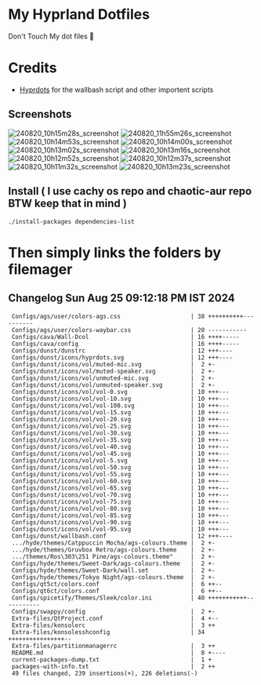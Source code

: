 # My Hyprland Dotfiles
  Don't Touch My dot files 🙂
 

# Credits
- [Hyprdots](https://github.com/prasanthrangan/hyprdots) for the wallbash script and other importent scripts

## Screenshots
![240820_10h15m28s_screenshot](https://github.com/user-attachments/assets/8aaad8cb-e78d-4759-a6ea-915c0e37c3b5)
![240820_11h55m26s_screenshot](https://github.com/user-attachments/assets/ae43e6e7-add8-498c-b259-99ba6df4f33b)
![240820_10h14m53s_screenshot](https://github.com/user-attachments/assets/a1a739b8-4838-4f06-98db-be918e2015af)
![240820_10h14m00s_screenshot](https://github.com/user-attachments/assets/5f267d64-b9d6-4261-8ef8-edfbc5ba6ec4)
![240820_10h13m02s_screenshot](https://github.com/user-attachments/assets/f5edfff4-af59-4760-b503-04198769a2ff)
![240820_10h13m16s_screenshot](https://github.com/user-attachments/assets/15880e4d-aacd-4680-9334-ea787826ddd7)
![240820_10h12m52s_screenshot](https://github.com/user-attachments/assets/21a78295-02d1-4c96-9a24-dcff256fe552)
![240820_10h12m37s_screenshot](https://github.com/user-attachments/assets/b9224ad0-5739-4cf5-ba1d-aea36b0a3b6a)
![240820_10h11m32s_screenshot](https://github.com/user-attachments/assets/53774a21-02a5-489a-bbb1-25ba0bdc697d)
![240820_10h13m23s_screenshot](https://github.com/user-attachments/assets/d07fb201-ba3b-4d7b-90a1-6f9f122a3e63)

## Install ( I use cachy os repo and chaotic-aur repo BTW keep that in mind )
``` ./install-packages dependencies-list ```

# Then simply links the folders by filemager
 
## Changelog Sun Aug 25 09:12:18 PM IST 2024
```
 Configs/ags/user/colors-ags.css                    | 38 ++++++++++----------
 Configs/ags/user/colors-waybar.css                 | 20 -----------
 Configs/cava/Wall-Dcol                             | 16 ++++-----
 Configs/cava/config                                | 16 ++++-----
 Configs/dunst/dunstrc                              | 12 +++----
 Configs/dunst/icons/hyprdots.svg                   | 12 +++----
 Configs/dunst/icons/vol/muted-mic.svg              |  2 +-
 Configs/dunst/icons/vol/muted-speaker.svg          |  2 +-
 Configs/dunst/icons/vol/unmuted-mic.svg            |  2 +-
 Configs/dunst/icons/vol/unmuted-speaker.svg        |  2 +-
 Configs/dunst/icons/vol/vol-0.svg                  | 10 +++---
 Configs/dunst/icons/vol/vol-10.svg                 | 10 +++---
 Configs/dunst/icons/vol/vol-100.svg                | 10 +++---
 Configs/dunst/icons/vol/vol-15.svg                 | 10 +++---
 Configs/dunst/icons/vol/vol-20.svg                 | 10 +++---
 Configs/dunst/icons/vol/vol-25.svg                 | 10 +++---
 Configs/dunst/icons/vol/vol-30.svg                 | 10 +++---
 Configs/dunst/icons/vol/vol-35.svg                 | 10 +++---
 Configs/dunst/icons/vol/vol-40.svg                 | 10 +++---
 Configs/dunst/icons/vol/vol-45.svg                 | 10 +++---
 Configs/dunst/icons/vol/vol-5.svg                  | 10 +++---
 Configs/dunst/icons/vol/vol-50.svg                 | 10 +++---
 Configs/dunst/icons/vol/vol-55.svg                 | 10 +++---
 Configs/dunst/icons/vol/vol-60.svg                 | 10 +++---
 Configs/dunst/icons/vol/vol-65.svg                 | 10 +++---
 Configs/dunst/icons/vol/vol-70.svg                 | 10 +++---
 Configs/dunst/icons/vol/vol-75.svg                 | 10 +++---
 Configs/dunst/icons/vol/vol-80.svg                 | 10 +++---
 Configs/dunst/icons/vol/vol-85.svg                 | 10 +++---
 Configs/dunst/icons/vol/vol-90.svg                 | 10 +++---
 Configs/dunst/icons/vol/vol-95.svg                 | 10 +++---
 Configs/dunst/wallbash.conf                        | 12 +++----
 .../hyde/themes/Catppuccin Mocha/ags-colours.theme |  2 +-
 .../hyde/themes/Gruvbox Retro/ags-colours.theme    |  2 +-
 .../themes/Ros\303\251 Pine/ags-colours.theme"     |  2 +-
 Configs/hyde/themes/Sweet-Dark/ags-colours.theme   |  2 +-
 Configs/hyde/themes/Sweet-Dark/wall.set            |  2 +-
 Configs/hyde/themes/Tokyo Night/ags-colours.theme  |  2 +-
 Configs/qt5ct/colors.conf                          |  6 ++--
 Configs/qt6ct/colors.conf                          |  6 ++--
 Configs/spicetify/Themes/Sleek/color.ini           | 40 +++++++++++-----------
 Configs/swappy/config                              |  2 +-
 Extra-files/QtProject.conf                         |  4 +--
 Extra-files/konsolerc                              |  3 ++
 Extra-files/konsolesshconfig                       | 34 ++++++++++++++++--
 Extra-files/partitionmanagerrc                     |  3 ++
 README.md                                          |  8 +----
 current-packages-dump.txt                          |  1 +
 packages-with-info.txt                             |  2 ++
 49 files changed, 239 insertions(+), 226 deletions(-)
```
 
